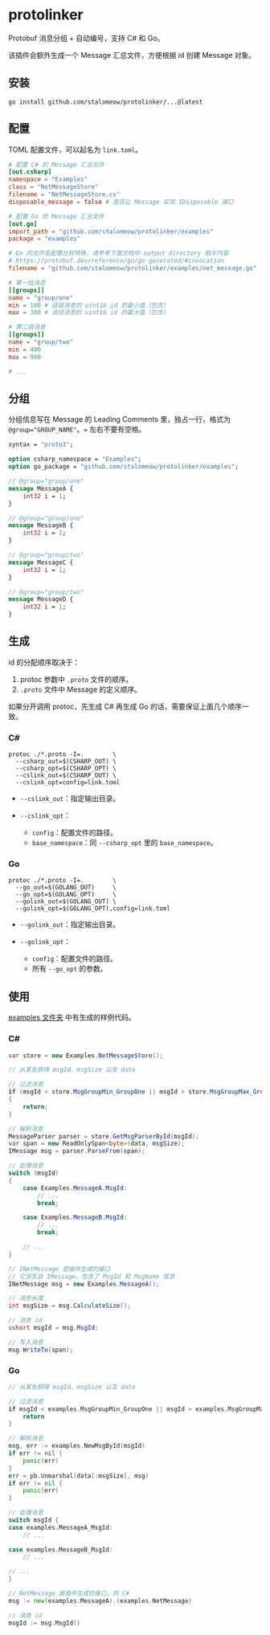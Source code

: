 # protolinker

Protobuf 消息分组 + 自动编号，支持 C# 和 Go。

该插件会额外生成一个 Message 汇总文件，方便根据 id 创建 Message 对象。

## 安装

```
go install github.com/stalomeow/protolinker/...@latest
```

## 配置

TOML 配置文件，可以起名为 `link.toml`。

``` toml
# 配置 C# 的 Message 汇总文件
[out.csharp]
namespace = "Examples"
class = "NetMessageStore"
filename = "NetMessageStore.cs"
disposable_message = false # 是否让 Message 实现 IDisposable 接口

# 配置 Go 的 Message 汇总文件
[out.go]
import_path = "github.com/stalomeow/protolinker/examples"
package = "examples"

# Go 的文件名配置比较特殊，请参考下面文档中 output directory 相关内容
# https://protobuf.dev/reference/go/go-generated/#invocation
filename = "github.com/stalomeow/protolinker/examples/net_message.go"

# 第一组消息
[[groups]]
name = "group/one"
min = 100 # 该组消息的 uint16 id 的最小值（包含）
max = 300 # 该组消息的 uint16 id 的最大值（包含）

# 第二组消息
[[groups]]
name = "group/two"
min = 400
max = 900

# ...
```

## 分组

分组信息写在 Message 的 Leading Comments 里，独占一行，格式为 `@group="GROUP_NAME"`。`=` 左右不要有空格。

``` protobuf
syntax = "proto3";

option csharp_namespace = "Examples";
option go_package = "github.com/stalomeow/protolinker/examples";

// @group="group/one"
message MessageA {
    int32 i = 1;
}

// @group="group/one"
message MessageB {
    int32 i = 1;
}

// @group="group/two"
message MessageC {
    int32 i = 1;
}

// @group="group/two"
message MessageD {
    int32 i = 1;
}
```

## 生成

id 的分配顺序取决于：

1. protoc 参数中 `.proto` 文件的顺序。
2. `.proto` 文件中 Message 的定义顺序。

如果分开调用 protoc，先生成 C# 再生成 Go 的话，需要保证上面几个顺序一致。

### C#

``` make
protoc ./*.proto -I=.        \
  --csharp_out=$(CSHARP_OUT) \
  --csharp_opt=$(CSHARP_OPT) \
  --cslink_out=$(CSHARP_OUT) \
  --cslink_opt=config=link.toml
```

- `--cslink_out`：指定输出目录。
- `--cslink_opt`：

    - `config`：配置文件的路径。
    - `base_namespace`：同 `--csharp_opt` 里的 `base_namespace`。

### Go

``` make
protoc ./*.proto -I=.        \
  --go_out=$(GOLANG_OUT)     \
  --go_opt=$(GOLANG_OPT)     \
  --golink_out=$(GOLANG_OUT) \
  --golink_opt=$(GOLANG_OPT),config=link.toml
```

- `--golink_out`：指定输出目录。
- `--golink_opt`：

    - `config`：配置文件的路径。
    - 所有 `--go_opt` 的参数。

## 使用

[examples 文件夹](examples) 中有生成的样例代码。

### C#

``` csharp
var store = new Examples.NetMessageStore();

// 从某处获得 msgId、msgSize 以及 data

// 过滤消息
if (msgId < store.MsgGroupMin_GroupOne || msgId > store.MsgGroupMax_GroupOne)
{
    return;
}

// 解析消息
MessageParser parser = store.GetMsgParserById(msgId);
var span = new ReadOnlySpan<byte>(data, msgSize);
IMessage msg = parser.ParseFrom(span);

// 处理消息
switch (msgId)
{
    case Examples.MessageA.MsgId:
        // ...
        break;

    case Examples.MessageB.MsgId:
        // ...
        break;

    // ...
}
```

``` csharp
// INetMessage 是插件生成的接口
// 它派生自 IMessage，包含了 MsgId 和 MsgName 信息
INetMessage msg = new Examples.MessageA();

// 消息长度
int msgSize = msg.CalculateSize();

// 消息 id
ushort msgId = msg.MsgId;

// 写入消息
msg.WriteTo(span);
```

### Go

``` go
// 从某处获得 msgId、msgSize 以及 data

// 过滤消息
if msgId < examples.MsgGroupMin_GroupOne || msgId > examples.MsgGroupMax_GroupOne {
    return
}

// 解析消息
msg, err := examples.NewMsgById(msgId)
if err != nil {
    panic(err)
}
err = pb.Unmarshal(data[:msgSize], msg)
if err != nil {
    panic(err)
}

// 处理消息
switch msgId {
case examples.MessageA_MsgId:
    // ...

case examples.MessageB_MsgId:
    // ...

// ...
}
```

``` go
// NetMessage 是插件生成的接口，同 C#
msg := new(examples.MessageA).(examples.NetMessage)

// 消息 id
msgId := msg.MsgId()
```
